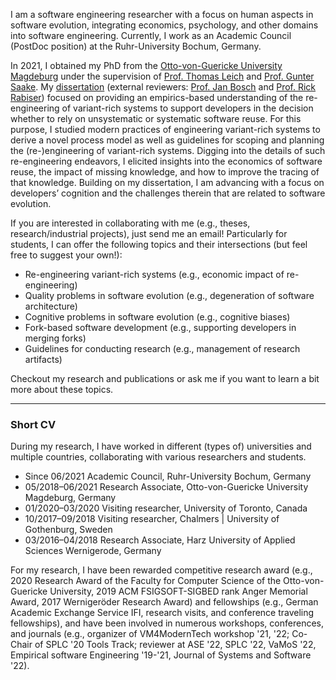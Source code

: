 I am a software engineering researcher with a focus on human aspects in software evolution, integrating economics, psychology, and other domains into software engineering. Currently, I work as an Academic Council (PostDoc position) at the Ruhr-University Bochum, Germany.

In 2021, I obtained my PhD from the [Otto-von-Guericke University Magdeburg](https://www.ovgu.de/en/) under the supervision of [Prof. Thomas Leich](https://www.hs-harz.de/tleich/zur-person/) and [Prof. Gunter Saake](https://www.dbse.ovgu.de/en/Staff/Gunter+Saake.html). My [dissertation](https://opendata.uni-halle.de//handle/1981185920/41305) (external reviewers: [Prof. Jan Bosch](https://janbosch.com/) and [Prof. Rick Rabiser](https://rickrabiser.github.io/rick/)) focused on providing an empirics-based understanding of the re-engineering of variant-rich systems to support developers in the decision whether to rely on unsystematic or systematic software reuse. For this purpose, I studied modern practices of engineering variant-rich systems to derive a novel process model as well as guidelines for scoping and planning the (re-)engineering of variant-rich systems. Digging into the details of such re-engineering endeavors, I elicited insights into the economics of software reuse, the impact of missing knowledge, and how to improve the tracing of that knowledge. Building on my dissertation, I am advancing with a focus on developers’ cognition and the challenges therein that are related to software evolution.

If you are interested in collaborating with me (e.g., theses, research/industrial projects), just send me an email! Particularly for students, I can offer the following topics and their intersections (but feel free to suggest your own!):

- Re-engineering variant-rich systems (e.g., economic impact of re-engineering)
- Quality problems in software evolution (e.g., degeneration of software architecture)
- Cognitive problems in software evolution (e.g., cognitive biases)
- Fork-based software development (e.g., supporting developers in merging forks)
- Guidelines for conducting research (e.g., management of research artifacts)

Checkout my research and publications or ask me if you want to learn a bit more about these topics.

---

### Short CV

During my research, I have worked in different (types of) universities and multiple countries, collaborating with various researchers and students.

- Since 06/2021 Academic Council, Ruhr-University Bochum, Germany
- 05/2018–06/2021 Research Associate, Otto-von-Guericke University Magdeburg, Germany
- 01/2020–03/2020 Visiting researcher, University of Toronto, Canada
- 10/2017–09/2018 Visiting researcher, Chalmers | University of Gothenburg, Sweden
- 03/2016–04/2018 Research Associate, Harz University of Applied Sciences Wernigerode, Germany

For my research, I have been rewarded competitive research award (e.g., 2020 Research Award of the Faculty for Computer Science of the Otto-von-Guericke University, 2019 ACM FSIGSOFT-SIGBED rank Anger Memorial Award, 2017 Wernigeröder Research Award) and fellowships (e.g., German Academic Exchange Service IFI, research visits, and conference traveling fellowships), and have been involved in numerous workshops, conferences, and journals (e.g., organizer of VM4ModernTech workshop '21, '22; Co-Chair of SPLC '20 Tools Track; reviewer at ASE '22, SPLC '22, VaMoS '22, Empirical software Engineering '19-'21, Journal of Systems and Software '22).
